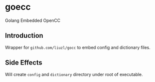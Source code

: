 # goecc

Golang Embedded OpenCC

## Introduction

Wrapper for `github.com/liuzl/gocc` to embed config and dictionary files.

## Side Effects

Will create `config` and `dictionary` directory under root of executable.
